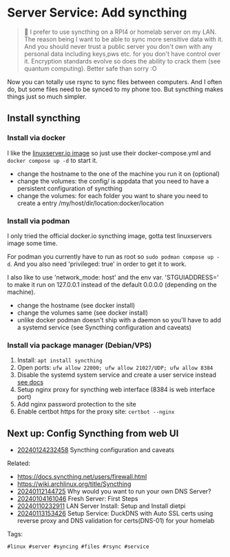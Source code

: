 # Server Service: Add syncthing

> 🧐 I prefer to use syncthing on  a RPI4 or homelab server on my LAN. The
> reason being I want to be able to sync more sensitive data with it. And you
> should never trust a public server you don't own with any personal data
> including keys,pws etc. for you don't have control over it. Encryption
> standards evolve so does the ability to crack them (see quantum computing).
> Better safe than sorry :O

Now you can totally use rsync to sync files between computers. And I often do,
but some files need to be synced to my phone too. But syncthing makes things
just so much simpler.

## Install syncthing

### Install via docker

I like the [linuxserver.io image][linuxserver] so just use their docker-compose.yml and `docker compose up -d` to start it.

* change the hostname to the one of the machine you run it on (optional)
* change the volumes: the config/ is appdata that you need to have a persistent configuration of syncthing
* change the volumes: for each folder you want to share you need to create a entry /my/host/dir/location:docker/location

### Install via podman

I only tried the official docker.io syncthing image, gotta test linuxservers
image some time.

For podman you currently have to run as root so `sudo podman compose up -d`.
And you also need 'privileged: true' in order to get it to work.

I also like to use 'network_mode: host' and the env var. 'STGUIADDRESS=' to
make it run on 127.0.0.1 instead of the default 0.0.0.0 (depending on the
machine).

* change the hostname (see docker install)
* change the volumes same (see docker install)
* unlike docker podman doesn't ship with a daemon so you'll have to add a
  systemd service (see Syncthing configuration and caveats)

### Install via package manager (Debian/VPS)

1. Install: `apt install syncthing`
1. Open ports: `ufw allow 22000; ufw allow 21027/UDP; ufw allow 8384`
1. Disable the systemd system service and create a user service instead [see docs][docs]
1. Setup nginx proxy for syncthing web interface (8384 is web interface port)
1. Add nginx password protection to the site
1. Enable certbot https for the proxy site: `certbot --nginx`

## Next up: Config Syncthing from web UI

* [20240124232458](/20240124232458/) Syncthing configuration and caveats

[linuxserver]:<https://docs.linuxserver.io/images/docker-syncthing/>
[docs]:<https://docs.syncthing.net/users/autostart.html#linux>

Related:

* <https://docs.syncthing.net/users/firewall.html>
* <https://wiki.archlinux.org/title/Syncthing>
* [20240112144725](/20240112144725/) Why would you want to run your own DNS Server?
* [20240104161046](/20240104161046/) Fresh Server: First Steps
* [20240110232911](/20240110232911/) LAN Server Install: Setup and Install dietpi
* [20240113153426](/20240113153426/) Setup Service: DuckDNS with Auto SSL certs using reverse proxy and DNS validation for certs(DNS-01) for your homelab

Tags:

    #linux #server #syncing #files #rsync #service
